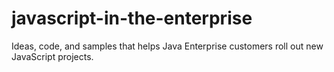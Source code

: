 javascript-in-the-enterprise
===============

Ideas, code, and samples that helps Java Enterprise customers roll out new JavaScript projects. 
